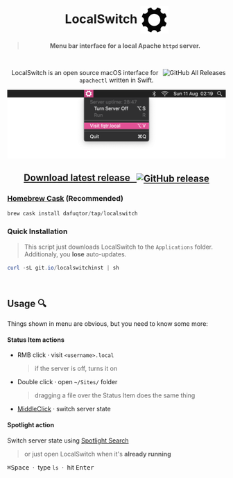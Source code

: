 <h1 align="center">
  LocalSwitch <img align="center" height="64" width="64" src="LocalSwitch/Assets.xcassets/AppIcon.appiconset/Mac128x1.png">
</h1>

<blockquote align="center">
  <p><b>
    Menu bar interface for a local Apache <code>httpd</code> server.
  </b></p>
</blockquote>

<br>

<a align="right" href="//github.com/DaFuqtor/LocalSwitch/releases"><img align="right" alt="GitHub All Releases" src="https://img.shields.io/github/downloads/dafuqtor/localswitch/total"></a>

<p align="center">LocalSwitch is an open source macOS interface for <code>apachectl</code> written in Swift.</p>

![preview](preview.png)

<h2 align="center">
  <a href="//github.com/DaFuqtor/LocalSwitch/releases/latest/download/LocalSwitch.zip">
    Download latest release &nbsp
    <a href="//github.com/DaFuqtor/LocalSwitch/releases/latest">
      <img align="center" alt="GitHub release" src="https://img.shields.io/github/release/dafuqtor/localswitch?label">
    </a>
  </a>
</h2>

### [Homebrew Cask](//brew.sh) (Recommended)

```powershell
brew cask install dafuqtor/tap/localswitch
```

### Quick Installation

> This script just downloads LocalSwitch to the `Applications` folder. Additionaly, you **lose** auto-updates.

```powershell
curl -sL git.io/localswitchinst | sh
```

<br>

## Usage :mag:

Things shown in menu are obvious, but you need to know some more:

#### Status Item actions

- RMB click · visit `<username>.local`
  
  > if the server is off, turns it on

- Double click · open `~/Sites/` folder

  > dragging a file over the Status Item does the same thing

- [MiddleClick](//github.com/DaFuqtor/MiddleClick-Catalina) · switch server state

#### Spotlight action

Switch server state using [Spotlight Search](//support.apple.com/en-us/HT204014)

> or just open LocalSwitch when it's **already running**

<p><kbd>⌘</kbd><kbd>Space</kbd> &nbsp·&nbsp type <code>ls</code> &nbsp·&nbsp hit <kbd>Enter</kbd>&nbsp</p>